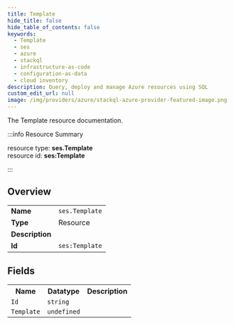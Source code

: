 ```yaml
---
title: Template
hide_title: false
hide_table_of_contents: false
keywords:
  - Template
  - ses
  - azure
  - stackql
  - infrastructure-as-code
  - configuration-as-data
  - cloud inventory
description: Query, deploy and manage Azure resources using SQL
custom_edit_url: null
image: /img/providers/azure/stackql-azure-provider-featured-image.png
---
```

The Template resource documentation.

:::info Resource Summary

<div class="row">
<div class="providerDocColumn">
<span>resource type:&nbsp;<b>ses.Template</b></span><br />
<span>resource id:&nbsp;<b>ses:Template</b></span><br />
</div>
</div>

:::

## Overview
<table><tbody>
<tr><td><b>Name</b></td><td><code>ses.Template</code></td></tr>
<tr><td><b>Type</b></td><td>Resource</td></tr>
<tr><td><b>Description</b></td><td></td></tr>
<tr><td><b>Id</b></td><td><code>ses:Template</code></td></tr>
</tbody></table>

## Fields
<table><tbody>
<tr><th>Name</th><th>Datatype</th><th>Description</th></tr>
<tr><td><code>Id</code></td><td><code>string</code></td><td></td></tr><tr><td><code>Template</code></td><td><code>undefined</code></td><td></td></tr>
</tbody></table>